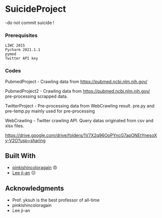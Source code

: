 # SuicideProject
-do not commit suicide !


### Prerequisites

```
LIWC 2015
Pycharm 2021.1.1
pymed
Twitter API key
```


<!-- ## Running / 실행

어떻게 테스트가 이 시스템에서 돌아가는지에 대한 설명을 합니다

### 테스트는 이런 식으로 동작합니다

왜 이렇게 동작하는지, 설명합니다

```
예시
``` -->

### Codes

PubmedProject - Crawling data from https://pubmed.ncbi.nlm.nih.gov/

PubmedProject2 - Crawling data from https://pubmed.ncbi.nlm.nih.gov/ pre-processing scrapped data.

TwitterProject - Pre-processing data from WebCrawling result. pre.py and pre-temp.py mainly used for pre-processing

WebCrawling - Twitter crawling API. Query datas originated from csv and xlsx files.

https://drive.google.com/drive/folders/1V7X2q96OoPYncG7apONEtYnesoXy-V2O?usp=sharing


## Built With

* [pinkishincoloragain](https://github.com/pinkishincoloragain) :angry:
* [Lee ji-an](https://github.com/lee-ji-an) :pensive:

## Acknowledgments

* Prof. yksuh is the best professor of all-time
* pinkishincoloragain
* Lee ji-an
